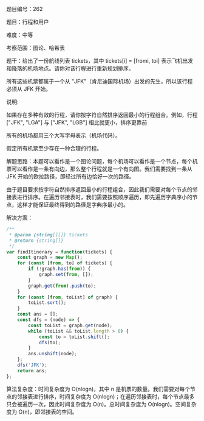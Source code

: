 题目编号：262

题目：行程和用户

难度：中等

考察范围：图论、哈希表

题干：给出了一份航线列表 tickets，其中 tickets[i] = [fromi, toi] 表示飞机出发和降落的机场地点。请你对该行程进行重新规划排序。

所有这些机票都属于一个从 "JFK"（肯尼迪国际机场）出发的先生，所以该行程必须从 JFK 开始。

说明:

如果存在多种有效的行程，请你按字符自然排序返回最小的行程组合。例如，行程 ["JFK", "LGA"] 与 ["JFK", "LGB"] 相比就更小，排序更靠前

所有的机场都用三个大写字母表示（机场代码）。

假定所有机票至少存在一种合理的行程。

解题思路：本题可以看作是一个图论问题，每个机场可以看作是一个节点，每个机票可以看作是一条有向边，那么整个行程就是一个有向图。我们需要找到一条从 JFK 开始的欧拉路径，即经过所有边恰好一次的路径。

由于题目要求按字符自然排序返回最小的行程组合，因此我们需要对每个节点的邻接表进行排序。在遍历邻接表时，我们需要按照顺序遍历，即先遍历字典序小的节点，这样才能保证最终得到的路径是字典序最小的。

解决方案：

```javascript
/**
 * @param {string[][]} tickets
 * @return {string[]}
 */
var findItinerary = function(tickets) {
    const graph = new Map();
    for (const [from, to] of tickets) {
        if (!graph.has(from)) {
            graph.set(from, []);
        }
        graph.get(from).push(to);
    }
    for (const [from, toList] of graph) {
        toList.sort();
    }
    const ans = [];
    const dfs = (node) => {
        const toList = graph.get(node);
        while (toList && toList.length > 0) {
            const to = toList.shift();
            dfs(to);
        }
        ans.unshift(node);
    };
    dfs('JFK');
    return ans;
};
```

算法复杂度：时间复杂度为 O(nlogn)，其中 n 是机票的数量。我们需要对每个节点的邻接表进行排序，时间复杂度为 O(nlogn)；在遍历邻接表时，每个节点最多只会被遍历一次，因此时间复杂度为 O(n)。总时间复杂度为 O(nlogn)。空间复杂度为 O(n)，即邻接表的空间。